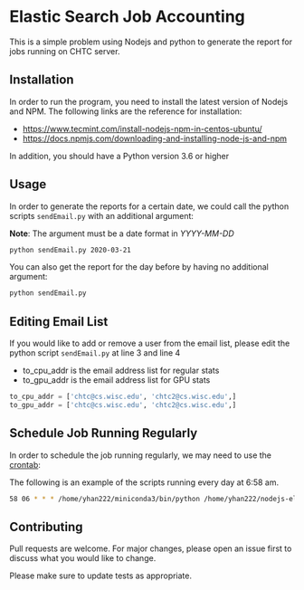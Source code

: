 # Elastic Search Job Accounting

This is a simple problem using Nodejs and python to generate the report for jobs running on CHTC server.

## Installation

In order to run the program, you need to install the latest version of Nodejs and NPM. The following links are the reference for installation:
 -  https://www.tecmint.com/install-nodejs-npm-in-centos-ubuntu/
 -  https://docs.npmjs.com/downloading-and-installing-node-js-and-npm

In addition, you should have a Python version 3.6 or higher


## Usage

In order to generate the reports for a certain date, we could call the python scripts `sendEmail.py` with an additional argument:

**Note**: The argument must be a date format in *YYYY-MM-DD* 

```bash
python sendEmail.py 2020-03-21
```

You can also get the report for the day before by having no additional argument:

```bash
python sendEmail.py
```

## Editing Email List
If you would like to add or remove a user from the email list, please edit the python script `sendEmail.py` at line 3 and line 4
 - to_cpu_addr is the email address list for regular stats
 - to_gpu_addr is the email address list for GPU stats
 

```python
to_cpu_addr = ['chtc@cs.wisc.edu', 'chtc2@cs.wisc.edu',]
to_gpu_addr = ['chtc@cs.wisc.edu', 'chtc2@cs.wisc.edu',]
```

## Schedule Job Running Regularly
In order to schedule the job running regularly, we may need to use the [crontab](https://tecadmin.net/crontab-in-linux-with-20-examples-of-cron-schedule/):

The following is an example of the scripts running every day at 6:58 am.
```bash
58 06 * * * /home/yhan222/miniconda3/bin/python /home/yhan222/nodejs-elasticsearch/server/sendEmail.py
```

## Contributing
Pull requests are welcome. For major changes, please open an issue first to discuss what you would like to change.

Please make sure to update tests as appropriate.